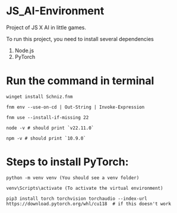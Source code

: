 # JS_AI-Environment

Project of JS X AI in little games.




To run this project, you need to install several dependencies
1. Node.js
2. PyTorch


# Run the command in terminal
```
winget install Schniz.fnm

fnm env --use-on-cd | Out-String | Invoke-Expression

fnm use --install-if-missing 22

node -v # should print `v22.11.0`

npm -v # should print `10.9.0`
```


# Steps to install PyTorch:

```
python -m venv venv (You should see a venv folder)

venv\Scripts\activate (To activate the virtual environment)

pip3 install torch torchvision torchaudio --index-url https://download.pytorch.org/whl/cu118  # if this doesn't work

```
